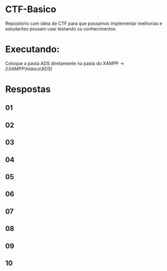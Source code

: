 # CTF-Basico
 Repositório com ideia de CTF para que possamos implementar melhorias e estudantes possam usar testando os conhecimentos

# Executando: 
Coloque a pasta ADS diretamente na pasta do XAMPP -> (\XAMPP\htdocs\ADS)

# Respostas

## 01 
## 02 
## 03 
## 04 
## 05 
## 06 
## 07
## 08
## 09
## 10
